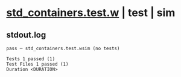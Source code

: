 # [std_containers.test.w](../../../../../examples/tests/valid/std_containers.test.w) | test | sim

## stdout.log
```log
pass ─ std_containers.test.wsim (no tests)
 
Tests 1 passed (1)
Test Files 1 passed (1)
Duration <DURATION>
```


